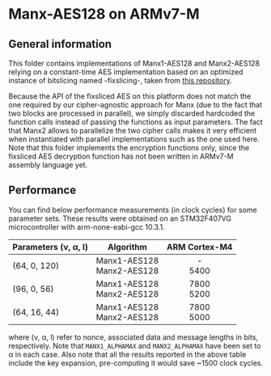 # Manx-AES128 on ARMv7-M

## General information
This folder contains implementations of Manx1-AES128 and Manx2-AES128 relying on a constant-time AES implementation based on an optimized instance of bitslicing named -fixslicing-, taken from [this repository](https://github.com/aadomn/aes).

Because the API of the fixsliced AES on this platform does not match the one required by our cipher-agnostic approach for Manx (due to the fact that two blocks are processed in parallel), we simply discarded hardcoded the function calls instead of passing the functions as input parameters. The fact that Manx2 allows to parallelize the two cipher calls makes it very efficient when instantiated with parallel implementations such as the one used here.
Note that this folder implements the encryption functions only, since the fixsliced AES decryption function has not been written in ARMv7-M assembly language yet.

## Performance

You can find below performance measurements (in clock cycles) for some parameter sets. These results were obtained on an STM32F407VG microcontroller with arm-none-eabi-gcc 10.3.1.

| Parameters (ν, α, l) | Algorithm                    | ARM Cortex-M4 |
|:---------------------|:----------------------------:|:-------------:|
| (64, 0, 120)         | Manx1-AES128<br>Manx2-AES128 | -<br>5400     |
| (96, 0,  56)         | Manx1-AES128<br>Manx2-AES128 | 7800<br>5200  |
| (64, 16, 44)         | Manx1-AES128<br>Manx2-AES128 | 7800<br>5000  |

where (ν, α, l) refer to nonce, associated data and message lengths in bits, respectively. Note that `MANX1_ALPHAMAX` and `MANX2_ALPHAMAX` have been set to α in each case.
Also note that all the results reported in the above table include the key expansion, pre-computing it would save ~1500 clock cycles.